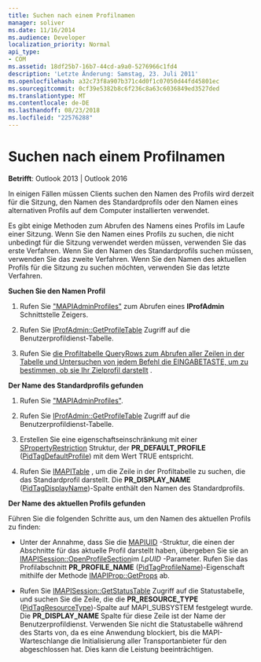 ```yaml
---
title: Suchen nach einem Profilnamen
manager: soliver
ms.date: 11/16/2014
ms.audience: Developer
localization_priority: Normal
api_type:
- COM
ms.assetid: 18df25b7-16b7-44cd-a9a0-5276966c1fd4
description: 'Letzte Änderung: Samstag, 23. Juli 2011'
ms.openlocfilehash: a32c73f8a907b371c4d0f1c07050d44fd45801ec
ms.sourcegitcommit: 0cf39e5382b8c6f236c8a63c6036849ed3527ded
ms.translationtype: MT
ms.contentlocale: de-DE
ms.lasthandoff: 08/23/2018
ms.locfileid: "22576288"
---
```

# <a name="finding-a-profile-name"></a>Suchen nach einem Profilnamen

  
  
**Betrifft**: Outlook 2013 | Outlook 2016 
  
In einigen Fällen müssen Clients suchen den Namen des Profils wird derzeit für die Sitzung, den Namen des Standardprofils oder den Namen eines alternativen Profils auf dem Computer installierten verwendet.
  
Es gibt einige Methoden zum Abrufen des Namens eines Profils im Laufe einer Sitzung. Wenn Sie den Namen eines Profils zu suchen, die nicht unbedingt für die Sitzung verwendet werden müssen, verwenden Sie das erste Verfahren. Wenn Sie den Namen des Standardprofils suchen müssen, verwenden Sie das zweite Verfahren. Wenn Sie den Namen des aktuellen Profils für die Sitzung zu suchen möchten, verwenden Sie das letzte Verfahren. 
  
 **Suchen Sie den Namen Profil**
  
1. Rufen Sie ["MAPIAdminProfiles"](mapiadminprofiles.md) zum Abrufen eines **IProfAdmin** Schnittstelle Zeigers. 
    
2. Rufen Sie [IProfAdmin::GetProfileTable](iprofadmin-getprofiletable.md) Zugriff auf die Benutzerprofildienst-Tabelle. 
    
3. Rufen Sie [die Profiltabelle QueryRows zum Abrufen aller Zeilen in der Tabelle und Untersuchen von jedem Befehl die EINGABETASTE, um zu bestimmen, ob sie Ihr Zielprofil darstellt](imapitable-queryrows.md) . 
    
 **Der Name des Standardprofils gefunden**
  
1. Rufen Sie ["MAPIAdminProfiles"](mapiadminprofiles.md).
    
2. Rufen Sie [IProfAdmin::GetProfileTable](iprofadmin-getprofiletable.md) Zugriff auf die Benutzerprofildienst-Tabelle. 
    
3. Erstellen Sie eine eigenschaftseinschränkung mit einer [SPropertyRestriction](spropertyrestriction.md) Struktur, der **PR_DEFAULT_PROFILE** ([PidTagDefaultProfile](pidtagdefaultprofile-canonical-property.md)) mit dem Wert TRUE entspricht.
    
4. Rufen Sie [IMAPITable](imapitable-findrow.md) , um die Zeile in der Profiltabelle zu suchen, die das Standardprofil darstellt. Die **PR_DISPLAY_NAME** ([PidTagDisplayName](pidtagdisplayname-canonical-property.md))-Spalte enthält den Namen des Standardprofils.
    
 **Der Name des aktuellen Profils gefunden**
  
Führen Sie die folgenden Schritte aus, um den Namen des aktuellen Profils zu finden:
  
- Unter der Annahme, dass Sie die [MAPIUID](mapiuid.md) -Struktur, die einen der Abschnitte für das aktuelle Profil darstellt haben, übergeben Sie sie an [IMAPISession::OpenProfileSection](imapisession-openprofilesection.md)im _LpUID_ -Parameter. Rufen Sie das Profilabschnitt **PR_PROFILE_NAME** ([PidTagProfileName](pidtagprofilename-canonical-property.md))-Eigenschaft mithilfe der Methode [IMAPIProp::GetProps](imapiprop-getprops.md) ab. 
    
- Rufen Sie [IMAPISession::GetStatusTable](imapisession-getstatustable.md) Zugriff auf die Statustabelle, und suchen Sie die Zeile, die die **PR_RESOURCE_TYPE** ([PidTagResourceType](pidtagresourcetype-canonical-property.md))-Spalte auf MAPI_SUBSYSTEM festgelegt wurde. Die **PR_DISPLAY_NAME** Spalte für diese Zeile ist der Name der Benutzerprofildienst. Verwenden Sie nicht die Statustabelle während des Starts von, da es eine Anwendung blockiert, bis die MAPI-Warteschlange die Initialisierung aller Transportanbieter für den abgeschlossen hat. Dies kann die Leistung beeinträchtigen. 
    


